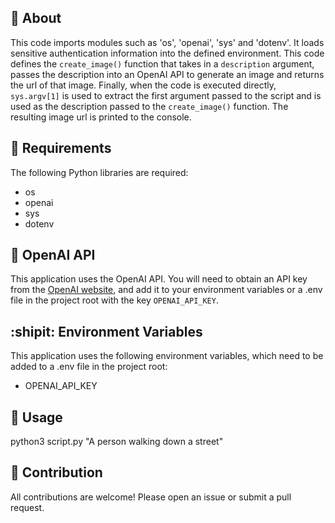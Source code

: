 ## :space_invader: About

This code imports modules such as 'os', 'openai', 'sys' and 'dotenv'. It loads sensitive authentication information into the defined environment. This code defines the `create_image()` function that takes in a `description` argument, passes the description into an OpenAI API to generate an image and returns the url of that image. Finally, when the code is executed directly, `sys.argv[1]` is used to extract the first argument passed to the script and is used as the description passed to the `create_image()` function. The resulting image url is printed to the console.

## :wrench: Requirements

The following Python libraries are required:

- os
- openai
- sys
- dotenv


## :rocket: OpenAI API

This application uses the OpenAI API. You will need to obtain an API key from the [OpenAI website](https://openai.com/), and add it to your environment variables or a .env file in the project root with the key `OPENAI_API_KEY`.

## :shipit: Environment Variables

This application uses the following environment variables, which need to be added to a .env file in the project root:

- OPENAI_API_KEY


## :runner:  Usage

python3 script.py "A person walking down a street"

## :raising_hand: Contribution

All contributions are welcome! Please open an issue or submit a pull request.

